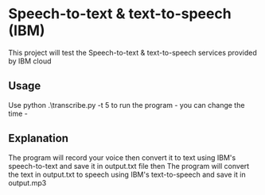 # Speech-to-text & text-to-speech (IBM)

This project will test the Speech-to-text & text-to-speech services provided by IBM cloud 


## Usage 

Use python .\transcribe.py -t 5 to run the program - you can change the time -


## Explanation 
The program will record your voice then convert it to text using IBM's speech-to-text and save it in output.txt file
then The program will convert the text in output.txt to speech using IBM's text-to-speech and save it in output.mp3
